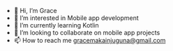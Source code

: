 - 👋 Hi, I’m Grace
- 👀 I’m interested in Mobile app development
- 🌱 I’m currently learning Kotlin
- 💞️ I’m looking to collaborate on mobile app projects
- 📫 How to reach me gracemakainjuguna@gmail.com

<!---
gracemakai/gracemakai is a ✨ special ✨ repository because its `README.md` (this file) appears on your GitHub profile.
You can click the Preview link to take a look at your changes.
--->
